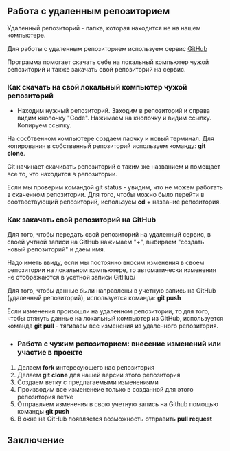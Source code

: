 ## Работа с удаленным репозиторием

Удаленный репозиторий - папка, которая находится не на нашем компьютере.

Для работы с удаленным репозиторием используем сервис [GitHub](https://github.com/)

Программа помогает скачать себе на локальный компьютер чужой репозиторий и также закачать свой репозиторий на сервис.

### Как скачать на свой локальный компьютер чужой репозиторий ###

* Находим нужный репозиторий. Заходим в репозиторий и справа видим кнопочку "Code". Нажимаем на кнопочку и видим ссылку. Копируем ссылку.

На сосбтвенном компьютере создаем паочку и новый терминал. Для копирования в собственный репозиторий используем команду:
**git clone**.

Git начинает скачивать репозиторий с таким же названием и помещает все то, что находится в репозитории.

Если мы проверим командой git status - увидим, что не можем работать в скаченном репозитории. Для того, чтобы можно было перейти в соотвествующий репозиторий, используем **cd** + название репозитория.

### Как закачать свой репозиторий на GitHub ###

Для того, чтобы передать свой репозиторий на удаленный сервис, в своей учтной записи на GitHub нажимаем "+", выбираем "создать новый репозиторий" и даем имя.

Надо иметь ввиду, если мы постоянно вносим изменения в своем репозитории на локальном компьютере, то автоматически изменения не отображаются в усетной записи GitHub/

Для того, чтобы данные были направлены в учетную запись на GitHub (удаленный репозиторий), используется команда: **git push**

Если изменения произошли на удаленном репозитории, то для того, чтобы стянуть данные на локальный компьютер из GitHub, используется команда **git pull** - тягиваем все изменения из удаленного репозитория.

* ### Работа с чужим репозиторием: внесение изменений или участие в проекте ###

1. Делаем **fork** интересующего нас репозитория
2. Делаем **git clone** для нашей версии этого репозитория
3. Создаем ветку с предлагаемыми изменениями
4. Производим все измененеие только в созданной для этого репозитория ветке
5. Отправляем изменения в свою учетную запись на Github помощью команды **git push**
6. В окне на GitHub появляется возможность отправить **pull request**

## Заключение